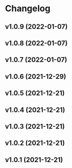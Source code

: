 # Changelog

<!--next-version-placeholder-->

## v1.0.9 (2022-01-07)


## v1.0.8 (2022-01-07)


## v1.0.7 (2022-01-07)


## v1.0.6 (2021-12-29)


## v1.0.5 (2021-12-21)


## v1.0.4 (2021-12-21)


## v1.0.3 (2021-12-21)


## v1.0.2 (2021-12-21)


## v1.0.1 (2021-12-21)

